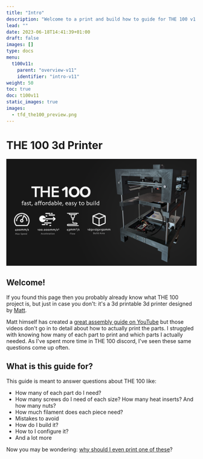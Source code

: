 ```yaml
---
title: "Intro"
description: "Welcome to a print and build how to guide for THE 100 v1.1 3d printer!"
lead: ""
date: 2023-06-18T14:41:39+01:00
draft: false
images: []
type: docs
menu:
  t100v11:
    parent: "overview-v11"
    identifier: "intro-v11"
weight: 50
toc: true
doc: t100v11
static_images: true
images: 
  - tfd_the100_preview.png
---
```

# THE 100 3d Printer

<img src="images/top_banner.png" width=800>

## Welcome!
If you found this page then you probably already know what THE 100 project is, but just in case you don't: it's a 3d printable 3d printer designed by <a href="https://github.com/MSzturc">Matt</a>. 

Matt himself has created a <a href="https://www.youtube.com/watch?v=fC4BB4BhjOo&list=PLM01o_dfwbDcKYB-9yV0vLs5k0CrHUv0W&pp=iAQB">great assembly guide on YouTube</a> but those videos don't go in to detail about how to actually print the parts. I struggled with knowing how many of each part to print and which parts I actually needed. As I've spent more time in THE 100 discord, I've seen these same questions come up often. 

## What is this guide for?
This guide is meant to answer questions about THE 100 like:

  * How many of each part do I need?
  * How many screws do I need of each size? How many heat inserts? And how many nuts?
  * How much filament does each piece need?
  * Mistakes to avoid
  * How do I build it?
  * How to I configure it?
  * And a lot more

Now you may be wondering: <a href="/t100/1.1/overview/why-print-the-100/">why should I even print one of these</a>?
